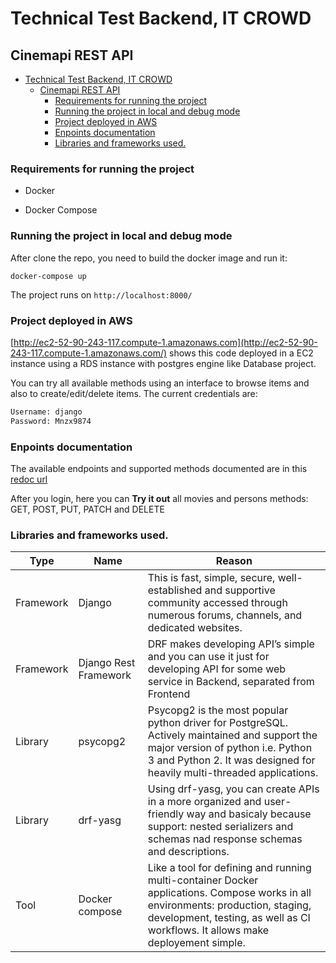 # Technical Test Backend, IT CROWD

## Cinemapi REST API
  

- [Technical Test Backend, IT CROWD](#technical-test-backend-it-crowd)
  - [Cinemapi REST API](#cinemapi-rest-api)
    - [Requirements for running the project](#requirements-for-running-the-project)
    - [Running the project in local and debug mode](#running-the-project-in-local-and-debug-mode)
    - [Project deployed in AWS](#project-deployed-in-aws)
    - [Enpoints documentation](#enpoints-documentation)
    - [Libraries and frameworks used.](#libraries-and-frameworks-used)

### Requirements for running the project

  
- Docker

- Docker Compose
  

### Running the project in local and debug mode

After clone the repo, you need to build the docker image and run it:

  

`docker-compose up`

  

The project runs on `http://localhost:8000/`


### Project deployed in AWS

[http://ec2-52-90-243-117.compute-1.amazonaws.com](http://ec2-52-90-243-117.compute-1.amazonaws.com/) shows this code deployed in a EC2 instance using a RDS instance with postgres engine like Database project.

You can try all available methods using an interface to browse items and also to create/edit/delete items. The current credentials are:
```bash
Username: django
Password: Mnzx9874
```

### Enpoints documentation

The available endpoints and supported methods documented are in this [redoc url](http://ec2-52-90-243-117.compute-1.amazonaws.com/redoc/)

After you login, here you can **Try it out** all movies and persons methods: GET, POST, PUT, PATCH and DELETE

### Libraries and frameworks used.


| Type | Name  | Reason | 
|--|--|--|
| Framework | Django | This is fast, simple, secure, well-established and supportive community accessed through numerous forums, channels, and dedicated websites.  | 
| Framework | Django Rest Framework | DRF makes developing API’s simple and you can use it just for developing API for some web service in Backend, separated from Frontend |
| Library | psycopg2 | Psycopg2 is the most popular python driver for PostgreSQL. Actively maintained and support the major version of python i.e. Python 3 and Python 2. It was designed for heavily multi-threaded applications. |
| Library | drf-yasg | Using drf-yasg, you can create APIs in a more organized and user-friendly way and basicaly because support: nested serializers and schemas nad response schemas and descriptions. |
| Tool | Docker compose | Like a tool for defining and running multi-container Docker applications. Compose works in all environments: production, staging, development, testing, as well as CI workflows. It allows make deployement simple. |
